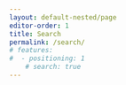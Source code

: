 ```yaml
---
layout: default-nested/page
editor-order: 1
title: Search
permalink: /search/
# features:
#  - positioning: 1
    # search: true
---
```


